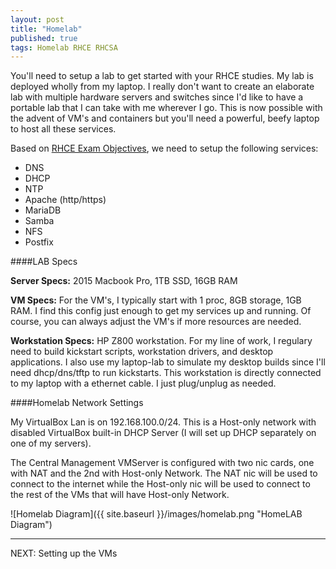 ```yaml
---
layout: post
title: "Homelab"
published: true
tags: Homelab RHCE RHCSA
---
```



You'll need to setup a lab to get started with your RHCE studies. My lab is deployed wholly from my laptop. I really don't want to create an elaborate lab with multiple hardware servers and switches since I'd like to have a portable lab that I can take with me wherever I go.  This is now possible with the advent of VM's and containers but you'll need a powerful, beefy laptop to host all these services.  

Based on [RHCE Exam Objectives](https://www.redhat.com/en/services/training/ex300-red-hat-certified-engineer-rhce-exam), we need to setup the following services:

  * DNS
  * DHCP
  * NTP
  * Apache (http/https)
  * MariaDB
  * Samba
  * NFS
  * Postfix


####LAB Specs

**Server Specs:** 2015 Macbook Pro, 1TB SSD, 16GB RAM

**VM Specs:** For the VM's, I typically start with 1 proc, 8GB storage, 1GB RAM. I find this config just enough to get my services up and running. Of course, you can always adjust the VM's if more resources are needed.

**Workstation Specs:** HP Z800 workstation. For my line of work, I regulary need to build kickstart scripts, workstation drivers, and desktop applications. I also use my laptop-lab to simulate my desktop builds since I'll need dhcp/dns/tftp to run kickstarts. This workstation is directly connected to my laptop with a ethernet cable. I just plug/unplug as needed.  

####Homelab Network Settings

My VirtualBox Lan is on 192.168.100.0/24. This is a Host-only network with disabled VirtualBox built-in DHCP Server (I will set up DHCP separately on one of my servers).

The Central Management VMServer is configured with two nic cards, one with NAT and the 2nd with Host-only Network. The NAT nic will be used to connect to the internet while the Host-only nic will be used to connect to the rest of the VMs that  will have Host-only Network.


![Homelab Diagram]({{ site.baseurl }}/images/homelab.png "HomeLAB Diagram")

----
NEXT: Setting up the VMs
